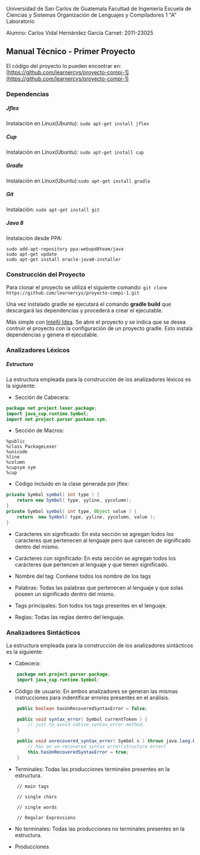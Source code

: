 Universidad de San Carlos de Guatemala
Facultad de Ingeniería
Escuela de Ciencias y Sistemas
Organización de Lenguajes y Compiladores 1 "A"
Laboratorio

Alumno: Carlos Vidal Hernández García
Carnet: 2011-23025

Manual Técnico - Primer Proyecto
---

El código del proyecto lo pueden encontrar en: [https://github.com/learnercys/proyecto-compi-1](https://github.com/learnercys/proyecto-compi-1)

### Dependencias

##### Jflex
Instalación en Linux(Ubuntu): `sudo apt-get install jflex`

##### Cup
Instalación en Linux(Ubuntu): `sudo apt-get install cup`

##### Gradle
Instalación en Linux(Ubuntu):`sudo apt-get install gradle`

##### Git
Instalación: `sudo apt-get install git`

##### Java 8
Instalación desde PPA:
```shell
sudo add-apt-repository ppa:webupd8team/java
sudo apt-get update
sudo apt-get install oracle-java8-installer
```


### Construcción del Proyecto

Para clonar el proyecto se utilizá el siguiente comando:
	`git clone https://github.com/learnercys/proyecto-compi-1.git`

Una vez instalado gradle se ejecutará el comando **gradle build** que descargará las dependencias y procederá a crear el ejecutable.

Más simple con [Intellij Idea](https://www.jetbrains.com/idea/). Se abre el proyecto y se indica que se desea contruir el proyecto con la configuración de un proyecto gradle. Esto instala dependencias y genera el ejecutable.


### Analizadores Léxicos
##### Estructura

La estructura empleada para la construcción de los analizadores léxicos es la siguiente:

- Sección de Cabecera:
```java
package net.project.lexer.package;
import java_cup.runtime.Symbol;
import net.project.parser.packane.sym;
```

- Sección de Macros:
```jflex
%public
%class PackageLexer
%unicode
%line
%column
%cupsym sym
%cup
```

- Código incluido en la clase generada por jflex:
```java
private Symbol symbol( int type ) {
	return new Symbol( type, yyline, yycolumn);
}
private Symbol symbol( int type, Object value ) {
    return  new Symbol( type, yyline, yycolumn, value );
}
```

- Carácteres sin significado:
En esta sección se agregan todos los caracteres que pertenecen al lenguaje pero que carecen de significado dentro del mismo.

- Carácteres con significado:
En esta sección se agregan todos los carácteres que pertencen al lenguaje y que tienen significado.

- Nombre del tag:
Contiene todos los nombre de los tags

- Palabras:
Todas las palabras que pertenecen al lenguaje y que solas poseen un significado dentro del mismo.

- Tags principales:
Son todos los tags presentes en el lenguaje.

- Reglas:
Todas las reglas dentro del lenguaje.

### Analizadores Sintácticos

La estructura empleada para la construcción de los analizadores sintácticos es la siguiente:

- Cabecera:
```java
    package net.project.parser.package;
    import java_cup.runtime.Symbol;
```

- Código de usuario:
En ambos analizadores se generan las mismas instrucciones para indentificar errores presentes en el análisis.
```java
    public boolean hasUnRecoveredSyntaxError = false;

    public void syntax_error( Symbol currentToken ) {
        // just to avoid native syntax_error method.
    }

    public void unrecovered_syntax_error( Symbol s ) throws java.lang.Exception {
        // has an un-recovered syntax error(structure error)
        this.hasUnRecoveredSyntaxError = true;
    }
```

- Terminales:
Todas las producciones terminales presentes en la estructura.
```
	// main tags

	// single chars

    // single words

    // Regular Expressions
```

- No terminales:
Todas las producciones no terminales presentes en la estructura.

- Producciones


